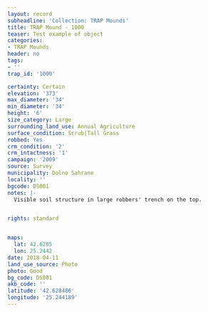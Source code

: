 ```yaml
---
layout: record
subheadline: 'Collection: TRAP Mounds'
title: TRAP Mound - 1000
teaser: Test example of object
categories:
- TRAP Mounds
header: no
tags:
- ''
trap_id: '1000'

certainty: Certain
elevation: '373'
max_diameter: '34'
min_diameter: '34'
height: '6'
size_category: Large
surrounding_land_use: Annual Agriculture
surface_condition: Scrub|Tall Grass
robbed: Yes
crm_condition: '2'
crm_intactness: '1'
campaign: '2009'
source: Survey
municipality: Dolno Sahrane
locality: ''
bgcode: DS001
notes: |-
  Visible soil structure in large robbers' trench on the top.


rights: standard


maps:
  lat: 42.6285
  lon: 25.2442
date: 2018-04-11
land_use_source: Photo
photo: Good
bg_code: DS001
akb_code: ''
latitude: '42.628486'
longitude: '25.244189'
---
```

